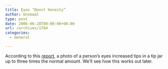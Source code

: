 ```yaml
---
title: Eyes "Boost Honesty”
author: Unxmaal
type: post
date: 2006-06-28T00:00:00+00:00
url: /archives/1784
categories:
  - General

---
```

According to this [report][1], a photo of a person&#8217;s eyes increased tips in a tip jar up to three times the normal amount. We&#8217;ll see how this works out later.

 [1]: http://news.bbc.co.uk/2/hi/health/5120662.stm